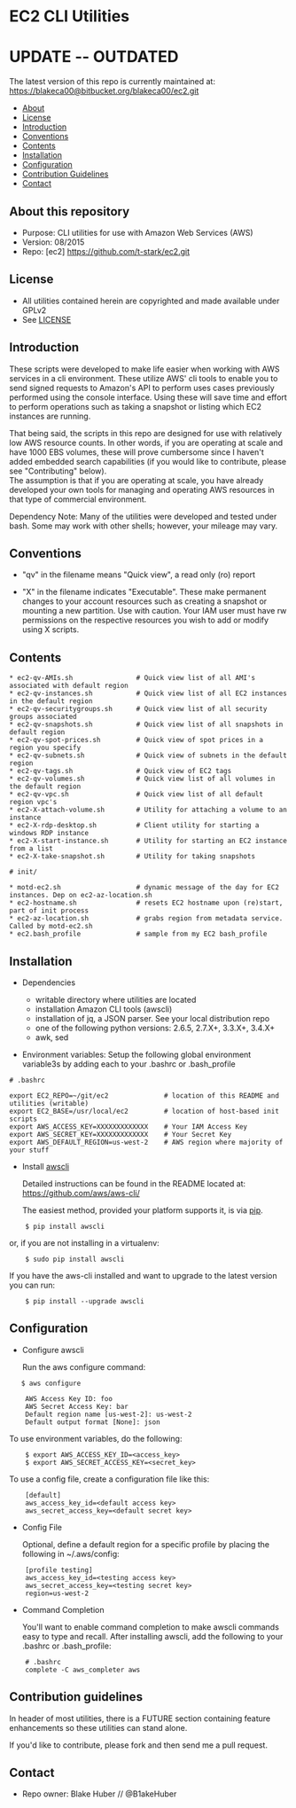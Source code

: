 # EC2 CLI Utilities  

# UPDATE -- OUTDATED #
The latest version of this repo is currently maintained at:
[https://blakeca00@bitbucket.org/blakeca00/ec2.git](https://blakeca00@bitbucket.org/blakeca00/ec2.git)


* [About](#About)
* [License](#License)
* [Introduction](#Introduction)
* [Conventions](#conventions)
* [Contents](#contents)
* [Installation](#installation)
* [Configuration](#configuration)
* [Contribution Guidelines](#contribution)
* [Contact](#contact)

## About this repository 

* Purpose:  	CLI utilities for use with Amazon Web Services (AWS)
* Version:	08/2015
* Repo: 	[ec2] https://github.com/t-stark/ec2.git


## License 

* All utilities contained herein are copyrighted and made available under GPLv2
* See [LICENSE](https://www.gnu.org/licenses/gpl-2.0.html)


## Introduction 

These scripts were developed to make life easier when working with AWS services
in a cli environment.  These utilize AWS' cli tools to enable you to send signed 
requests to Amazon's API to perform uses cases previously performed using the 
console interface.  Using these will save time and effort to perform operations
such as taking a snapshot or listing which EC2 instances are running.

That being said, the scripts in this repo are designed for use with relatively
low AWS resource counts.  In other words, if you are operating at scale and have
1000 EBS volumes, these will prove cumbersome since I haven't added embedded
search capabilities (if you would like to contribute, please see "Contributing" below).  
The assumption is that if you are operating at scale, you have already developed
your own tools for managing and operating AWS resources in that type of
commercial environment.

Dependency Note:  Many of the utilities were developed and tested under bash.
Some may work with other shells; however, your mileage may vary.


## Conventions ##

* "qv" in the filename means "Quick view", a read only (ro) report


* "X" in the filename indicates "Executable".  These make permanent changes to your 
      account resources such as creating a snapshot or mounting a new partition.  Use 
      with caution.  Your IAM user must have rw permissions on the respective
      resources you wish to add or modify using X scripts.


## Contents ##
````
* ec2-qv-AMIs.sh                # Quick view list of all AMI's associated with default region
* ec2-qv-instances.sh           # Quick view list of all EC2 instances in the default region 
* ec2-qv-securitygroups.sh      # Quick view list of all security groups associated
* ec2-qv-snapshots.sh           # Quick view list of all snapshots in default region
* ec2-qv-spot-prices.sh         # Quick view of spot prices in a region you specify
* ec2-qv-subnets.sh             # Quick view of subnets in the default region
* ec2-qv-tags.sh                # Quick view of EC2 tags
* ec2-qv-volumes.sh             # Quick view list of all volumes in the default region
* ec2-qv-vpc.sh                 # Quick view list of all default region vpc's
* ec2-X-attach-volume.sh        # Utility for attaching a volume to an instance
* ec2-X-rdp-desktop.sh          # Client utility for starting a windows RDP instance
* ec2-X-start-instance.sh       # Utility for starting an EC2 instance from a list
* ec2-X-take-snapshot.sh        # Utility for taking snapshots

# init/ 

* motd-ec2.sh                   # dynamic message of the day for EC2 instances. Dep on ec2-az-location.sh
* ec2-hostname.sh               # resets EC2 hostname upon (re)start, part of init process
* ec2-az-location.sh            # grabs region from metadata service. Called by motd-ec2.sh
* ec2.bash_profile              # sample from my EC2 bash_profile
````

## Installation ##

* Dependencies 
	- writable directory where utilities are located
	- installation Amazon CLI tools (awscli)
	- installation of jq, a JSON parser.  See your local distribution repo
	- one of the following python versions: 2.6.5, 2.7.X+, 3.3.X+, 3.4.X+
	- awk, sed


* Environment variables: 
	Setup the following global environment variable3s by adding each to your
	.bashrc or .bash_profile
````                              
# .bashrc 

export EC2_REPO=~/git/ec2              # location of this README and utilities (writable)
export EC2_BASE=/usr/local/ec2         # location of host-based init scripts
export AWS_ACCESS_KEY=XXXXXXXXXXXXX    # Your IAM Access Key
export AWS_SECRET_KEY=XXXXXXXXXXXXX    # Your Secret Key
export AWS_DEFAULT_REGION=us-west-2    # AWS region where majority of your stuff 
````


* Install [awscli](https://github.com/aws/aws-cli/)
	
	Detailed instructions can be found in the README located at:
	https://github.com/aws/aws-cli/

	The easiest method, provided your platform supports it, is via [pip](http://www.pip-installer.org/en/latest).

````
    $ pip install awscli
````
   or, if you are not installing in a virtualenv:
````
    $ sudo pip install awscli
````
   If you have the aws-cli installed and want to upgrade to the latest version you can run:
````
    $ pip install --upgrade awscli
````

## Configuration ##

* Configure awscli 

   Run the aws configure command:

````
   $ aws configure
	
	AWS Access Key ID: foo
	AWS Secret Access Key: bar
	Default region name [us-west-2]: us-west-2
	Default output format [None]: json
````

   To use environment variables, do the following:
````
	$ export AWS_ACCESS_KEY_ID=<access_key>
	$ export AWS_SECRET_ACCESS_KEY=<secret_key>
````
   To use a config file, create a configuration file like this:
````
	[default]
	aws_access_key_id=<default access key>
	aws_secret_access_key=<default secret key>
````
* Config File 
   
    Optional, define a default region for a specific profile by
    placing the following in ~/.aws/config:
````
	[profile testing]
	aws_access_key_id=<testing access key>
	aws_secret_access_key=<testing secret key>
	region=us-west-2
````

* Command Completion 
   	
	You'll want to enable command completion to make awscli
	commands easy to type and recall.  After installing awscli,
	add the following to your .bashrc or .bash_profile:
````
	# .bashrc
	complete -C aws_completer aws
````
   
## Contribution guidelines ##

   In header of most utilities, there is a FUTURE section
   containing feature enhancements so these utilities can stand
   alone.

   If you'd like to contribute, please fork and then send me 
   a pull request.


## Contact ##

* Repo owner:  Blake Huber // @B1akeHuber
